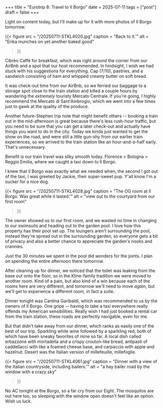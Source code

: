 +++
title = "Eurotrip 8: Travel to Il Borgo"
date = 2025-07-11
tags = ["post"]
draft = false
+++

Light on content today, but I'll make up for it with more photos of Il Borgo tomorrow. 

{{< 
    figure src = "/20250711-STKL4020.jpg" 
    caption = "Back to it.'" 
    alt = "Erika munches on yet another baked good"
>}}

Cibrèo Caffè for breakfast, which was right around the corner from our AirBnb and a spot that our host recommended. In hindsight, I wish we had stuck with his suggestions for everything. Cap (7/10), pastries, and a sandwich consisting of ham and whipped creamy butter on soft bread.

It was check-out time from our AirBnb, so we ferried our baggage to a storage spot close to the train station and killed a couple hours by wandering the *extremely* touristy Mercato Centrale. If you're going, I highly recommend the Mercato di Sant'Ambrogio, which we went into a few times just to gawk at the quality of the produce. 

Another future-Stephen trip note that might benefit others -- booking a train out in the mid-afternoon is great because there's less rush-hour traffic, but you need to be sure that you can get a later check-out and actually have things you want to do in the city. Today we kinda just wanted to get the show on the road, and were still a little gun-shy from our earlier train experiences, so we arrived to the train station like an hour-and-a-half early. That's unnecessary.

Benefit is our train travel was silky smooth today. Florence > Bologna > Reggio Emilia, where we caught a taxi down to Il Borgo.

I knew that Il Borgo was exactly what we needed when, the second I got out of the taxi, I was greeted by Jackie, their super-sweet pup. Y'all know I'm a sucker for a nice dog. 

{{< 
    figure src = "/20250711-STKL4028.jpg" 
    caption = "The OG room at Il Borgo. Was great while it lasted.'" 
    alt = "view out to the courtyard from our first room"
>}}

The owner showed us to our first room, and we wasted no time in changing to our swimsuits and heading out to the garden pool. I love how this property has their pool set up. The loungers aren't surrounding the pool, instead they're spread out in the surrounding garden, so everyone gets a bit of privacy and also a better chance to appreciate the garden's nooks and crannies. 

Just the 30 minutes we spent in the pool did wonders for the joints. I plan on spending the entire afternoon there tomorrow.

After cleaning up for dinner, we noticed that the toilet was leaking from the base out onto the floor, so in the Kline-family tradition we were moved to another room. Kind of a pain, but also kind of a win because each of the rooms here are very different, and tomorrow we'll need to move *again*, but we'll get to experience a different room, in fact a suite. 

Dinner tonight was Cantina Garibaldi, which was recommended to us by the owners of Il Borgo. One gripe -- having to take a taxi everywhere really offends my American sensibilities. Really wish I had just booked a rental car from the train station, these roads are perfectly navigable, even for me. 

But that didn't take away from our dinner, which ranks as easily one of the best of our trip. Sparkling white wine followed by a sparkling red, both of which have been sneaky favorites of mine so far. A local dish called erbazzone with mortadella and a crispy crouton-like bread, antipasti of caddellacci with like a foamed cheese base, and carpaccio with apple and hazelnut. Desert was the Italian version of millefeuille, millefoglie. 

{{< 
    figure src = "/20250711-STKL4061.jpg" 
    caption = "Dinner with a view of the Italian countryside, including bailers.'" 
    alt = "a hay bailer road by the window with a crazy sky"
>}}

No AC tonight at the Borgo, so a far cry from our Eight. The mosquitos are out here too, so sleeping with the window open doesn't feel like an option. Wish us luck. 